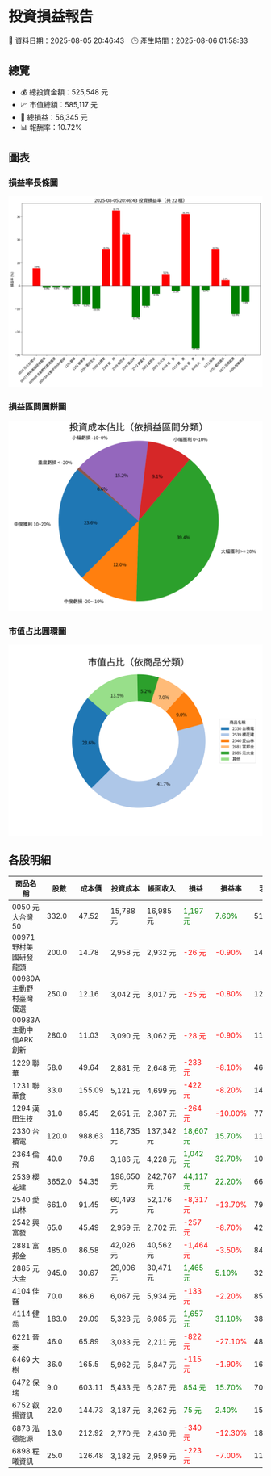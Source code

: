 # 投資損益報告

📅 資料日期：2025-08-05 20:46:43　🕒 產生時間：2025-08-06 01:58:33

## 總覽
- 💰 總投資金額：525,548 元
- 📈 市值總額：585,117 元
- 🧮 總損益：56,345 元
- 📊 報酬率：10.72%

## 圖表
### 損益率長條圖
![損益率](profit_rate_bar.png)

### 損益區間圓餅圖
![損益區間](profit_category_pie.png)

### 市值占比圓環圖
![市值占比](market_value_doughnut.png)

## 各股明細

| 商品名稱 | 股數 | 成本價 | 投資成本 | 帳面收入 | 損益 | 損益率 | 現價 | 市值 |
|----------|------|--------|------------|------------|--------|----------|--------|------------|
| 0050 元大台灣50 | 332.0 | 47.52 | 15,788 元 | 16,985 元 | <span style='color:green'>1,197 元</span> | <span style='color:green'>7.60%</span> | 51.45 | 17,081 元 |
| 00971 野村美國研發龍頭 | 200.0 | 14.78 | 2,958 元 | 2,932 元 | <span style='color:red'>-26 元</span> | <span style='color:red'>-0.90%</span> | 14.77 | 2,954 元 |
| 00980A 主動野村臺灣優選 | 250.0 | 12.16 | 3,042 元 | 3,017 元 | <span style='color:red'>-25 元</span> | <span style='color:red'>-0.80%</span> | 12.16 | 3,040 元 |
| 00983A 主動中信ARK創新 | 280.0 | 11.03 | 3,090 元 | 3,062 元 | <span style='color:red'>-28 元</span> | <span style='color:red'>-0.90%</span> | 11.02 | 3,086 元 |
| 1229 聯華 | 58.0 | 49.64 | 2,881 元 | 2,648 元 | <span style='color:red'>-233 元</span> | <span style='color:red'>-8.10%</span> | 46.15 | 2,677 元 |
| 1231 聯華食 | 33.0 | 155.09 | 5,121 元 | 4,699 元 | <span style='color:red'>-422 元</span> | <span style='color:red'>-8.20%</span> | 144.0 | 4,752 元 |
| 1294 漢田生技 | 31.0 | 85.45 | 2,651 元 | 2,387 元 | <span style='color:red'>-264 元</span> | <span style='color:red'>-10.00%</span> | 77.9 | 2,415 元 |
| 2330 台積電 | 120.0 | 988.63 | 118,735 元 | 137,342 元 | <span style='color:green'>18,607 元</span> | <span style='color:green'>15.70%</span> | 1150.0 | 138,000 元 |
| 2364 倫　飛 | 40.0 | 79.6 | 3,186 元 | 4,228 元 | <span style='color:green'>1,042 元</span> | <span style='color:green'>32.70%</span> | 106.5 | 4,260 元 |
| 2539 櫻花建 | 3652.0 | 54.35 | 198,650 元 | 242,767 元 | <span style='color:green'>44,117 元</span> | <span style='color:green'>22.20%</span> | 66.8 | 243,954 元 |
| 2540 愛山林 | 661.0 | 91.45 | 60,493 元 | 52,176 元 | <span style='color:red'>-8,317 元</span> | <span style='color:red'>-13.70%</span> | 79.5 | 52,550 元 |
| 2542 興富發 | 65.0 | 45.49 | 2,959 元 | 2,702 元 | <span style='color:red'>-257 元</span> | <span style='color:red'>-8.70%</span> | 42.0 | 2,730 元 |
| 2881 富邦金 | 485.0 | 86.58 | 42,026 元 | 40,562 元 | <span style='color:red'>-1,464 元</span> | <span style='color:red'>-3.50%</span> | 84.0 | 40,740 元 |
| 2885 元大金 | 945.0 | 30.67 | 29,006 元 | 30,471 元 | <span style='color:green'>1,465 元</span> | <span style='color:green'>5.10%</span> | 32.4 | 30,618 元 |
| 4104 佳　醫 | 70.0 | 86.6 | 6,067 元 | 5,934 元 | <span style='color:red'>-133 元</span> | <span style='color:red'>-2.20%</span> | 85.3 | 5,971 元 |
| 4114 健　喬 | 183.0 | 29.09 | 5,328 元 | 6,985 元 | <span style='color:green'>1,657 元</span> | <span style='color:green'>31.10%</span> | 38.5 | 7,046 元 |
| 6221 晉　泰 | 46.0 | 65.89 | 3,033 元 | 2,211 元 | <span style='color:red'>-822 元</span> | <span style='color:red'>-27.10%</span> | 48.65 | 2,238 元 |
| 6469 大　樹 | 36.0 | 165.5 | 5,962 元 | 5,847 元 | <span style='color:red'>-115 元</span> | <span style='color:red'>-1.90%</span> | 164.0 | 5,904 元 |
| 6472 保瑞 | 9.0 | 603.11 | 5,433 元 | 6,287 元 | <span style='color:green'>854 元</span> | <span style='color:green'>15.70%</span> | 705.0 | 6,345 元 |
| 6752 叡揚資訊 | 22.0 | 144.73 | 3,187 元 | 3,262 元 | <span style='color:green'>75 元</span> | <span style='color:green'>2.40%</span> | 150.5 | 3,311 元 |
| 6873 泓德能源 | 13.0 | 212.92 | 2,770 元 | 2,430 元 | <span style='color:red'>-340 元</span> | <span style='color:red'>-12.30%</span> | 189.0 | 2,457 元 |
| 6898 程曦資訊 | 25.0 | 126.48 | 3,182 元 | 2,959 元 | <span style='color:red'>-223 元</span> | <span style='color:red'>-7.00%</span> | 119.5 | 2,988 元 |
